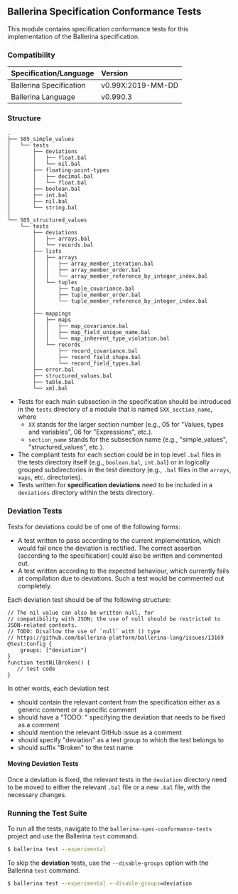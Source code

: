 ## Ballerina Specification Conformance Tests

This module contains specification conformance tests for this implementation of the Ballerina specification.

### Compatibility

|  Specification/Language   |       Version         |
| :----------------------- | :------------------- |
| Ballerina Specification   | v0.99X:2019-MM-DD     |
| Ballerina Language        | v0.990.3              |


### Structure

```
.
├── S05_simple_values
│   └── tests
│       ├── deviations
│       │   ├── float.bal
│       │   └── nil.bal
│       ├── floating-point-types
│       │   ├── decimal.bal
│       │   └── float.bal
│       ├── boolean.bal
│       ├── int.bal
│       ├── nil.bal
│       └── string.bal
│
└── S05_structured_values
    └── tests
        ├── deviations
        │   ├── arrays.bal
        │   └── records.bal
        ├── lists
        │   ├── arrays
        │   │   ├── array_member_iteration.bal
        │   │   ├── array_member_order.bal
        │   │   └── array_member_reference_by_integer_index.bal
        │   └── tuples
        │       ├── tuple_covariance.bal
        │       ├── tuple_member_order.bal
        │       └── tuple_member_reference_by_integer_index.bal
        │       
        ├── mappings
        │   ├── maps
        │   │   ├── map_covariance.bal
        │   │   ├── map_field_unique_name.bal
        │   │   └── map_inherent_type_violation.bal
        │   └── records
        │       ├── record_covariance.bal
        │       ├── record_field_shape.bal
        │       └── record_field_types.bal
        ├── error.bal
        ├── structured_values.bal
        ├── table.bal
        └── xml.bal
```

- Tests for each main subsection in the specification should be introduced in the `tests` directory of a module that is named `SXX_section_name`, where
   - `XX` stands for the larger section number (e.g., 05 for "Values, types and variables", 06 for "Expressions", etc.). 
   - `section_name` stands for the subsection name (e.g., "simple_values", "structured_values", etc.). 
- The compliant tests for each section could be in top level `.bal` files in the tests directory itself (e.g., `boolean.bal`, `int.bal`) or in logically grouped subdirectories in the test directory (e.g., `.bal` files in the `arrays`, `maps`, etc. directories). 
- Tests written for **specification deviations** need to be included in a `deviations` directory within the tests directory.

### Deviation Tests

Tests for deviations could be of one of the following forms:
- A test written to pass according to the current implementation, which would fail once the deviation is rectified. The correct assertion (according to the specification) could also be written and commented out.
- A test written according to the expected behaviour, which currently fails at compilation due to deviations. Such a test would be commented out completely.

Each deviation test should be of the following structure:
```ballerina
// The nil value can also be written null, for
// compatibility with JSON; the use of null should be restricted to JSON-related contexts.
// TODO: Disallow the use of `null` with () type
// https://github.com/ballerina-platform/ballerina-lang/issues/13169
@test:Config {
    groups: ["deviation"]
}
function testNilBroken() {
   // test code
}
```

In other words, each deviation test 
- should contain the relevant content from the specification either as a generic comment or a specific comment 
- should have a "TODO: " specifying the deviation that needs to be fixed as a comment
- should mention the relevant GitHub issue as a comment
- should specify "deviation" as a test group to which the test belongs to
- should suffix "Broken" to the test name

#### Moving Deviation Tests

Once a deviation is fixed, the relevant tests in the `deviation` directory need to be moved to either the relevant `.bal` file or a new `.bal` file, with the necessary changes.

### Running the Test Suite

To run all the tests, navigate to the `ballerina-spec-conformance-tests` project and use the Ballerina `test` command.
```cmd
$ ballerina test --experimental
```

To skip the **deviation** tests, use the `--disable-groups` option with the Ballerina `test` command.
```cmd
$ ballerina test --experimental --disable-groups=deviation
```
